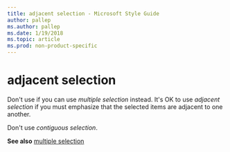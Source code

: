 ```yaml
---
title: adjacent selection - Microsoft Style Guide
author: pallep
ms.author: pallep
ms.date: 1/19/2018
ms.topic: article
ms.prod: non-product-specific
---
```


# adjacent selection

Don't use if you can use *multiple selection* instead. It's OK to use *adjacent selection* if you must emphasize that the selected items are adjacent to one another.

Don't use *contiguous selection*.

**See also** [multiple selection](/style-guide/a-z-word-list-term-collections/m/multiple-selection)
